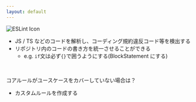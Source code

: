 ```yaml
---
layout: default
---
```



<section-title title="ESLint とは？">
  <img src="/eslint.png" class="w-15 h-15 mx-3 my-5" alt="ESLint  Icon" />
</section-title>

<div class="_bullet">

* JS / TS などのコードを解析し、コーディング規約違反コード等を検出する
* リポジトリ内のコードの書き方を統一させることができる
  * e.g. `if`文は必ず`{}`で囲うようにする(BlockStatement にする)

</div>

<br />

<div v-click="1" class="text-2xl">

コアルールがユースケースをカバーしていない場合は？

</div>

<div v-click="2" class="mt-4 _bullet">

* カスタムルールを作成する

</div>
